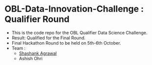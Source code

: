 # OBL-Data-Innovation-Challenge : Qualifier Round

* This is the code repo for the OBL Qualifier Data Science Challenge.
* Result: Qualified for the Final Round.
* Final Hackathon Round to be held on 5th-6th October.
* Team :
	* [Shashank Agrawal](https://github.com/iam-Shashank)
	* Ashish Ohri 

<!--stackedit_data:
eyJoaXN0b3J5IjpbLTIxMDQ2OTY4NF19
-->